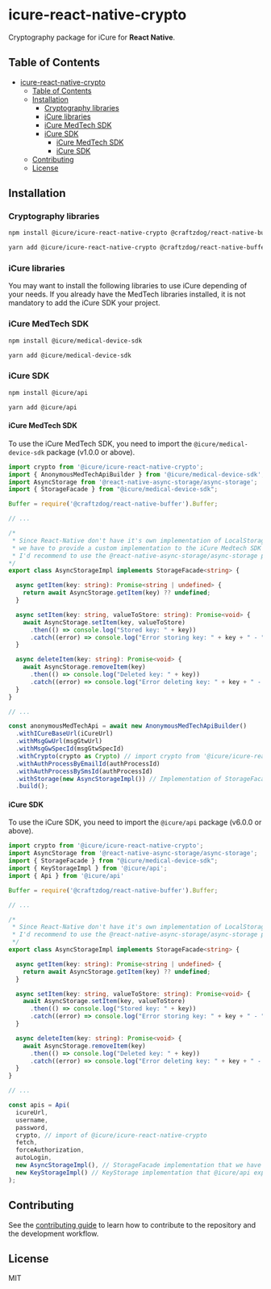 # icure-react-native-crypto

Cryptography package for iCure for **React Native**.

## Table of Contents

<!-- TOC -->
* [icure-react-native-crypto](#icure-react-native-crypto)
  * [Table of Contents](#table-of-contents)
  * [Installation](#installation)
    * [Cryptography libraries](#cryptography-libraries)
    * [iCure libraries](#icure-libraries)
    * [iCure MedTech SDK](#icure-medtech-sdk)
    * [iCure SDK](#icure-sdk)
      * [iCure MedTech SDK](#icure-medtech-sdk)
      * [iCure SDK](#icure-sdk)
  * [Contributing](#contributing)
  * [License](#license)
<!-- TOC -->

## Installation

### Cryptography libraries

```sh
npm install @icure/icure-react-native-crypto @craftzdog/react-native-buffer @icure/icure-react-native-crypto @icure/react-native-aes-crypto @icure/react-native-rsa-native @react-native-async-storage/async-storage react-native-get-random-values react-native-quick-base64
```

```sh
yarn add @icure/icure-react-native-crypto @craftzdog/react-native-buffer @icure/icure-react-native-crypto @icure/react-native-aes-crypto @icure/react-native-rsa-native @react-native-async-storage/async-storage react-native-get-random-values react-native-quick-base64
```

### iCure libraries

You may want to install the following libraries to use iCure depending of your needs. If you already have the MedTech
libraries installed, it is not mandatory to add the iCure SDK your project.

### iCure MedTech SDK

```sh
npm install @icure/medical-device-sdk
```

```sh
yarn add @icure/medical-device-sdk
```

### iCure SDK

```sh
npm install @icure/api
```

```sh
yarn add @icure/api
```

#### iCure MedTech SDK

To use the iCure MedTech SDK, you need to import the `@icure/medical-device-sdk` package (v1.0.0 or above).

```typescript
import crypto from '@icure/icure-react-native-crypto';
import { AnonymousMedTechApiBuilder } from '@icure/medical-device-sdk';
import AsyncStorage from '@react-native-async-storage/async-storage';
import { StorageFacade } from "@icure/medical-device-sdk";

Buffer = require('@craftzdog/react-native-buffer').Buffer;

// ...

/*
 * Since React-Native don't have it's own implementation of LocalStorage,
 * we have to provide a custom implementation to the iCure Medtech SDK through AnonymousMedTechApi or MedTechApi.
 * I'd recommend to use the @react-native-async-storage/async-storage package.
*/
export class AsyncStorageImpl implements StorageFacade<string> {

  async getItem(key: string): Promise<string | undefined> {
    return await AsyncStorage.getItem(key) ?? undefined;
  }

  async setItem(key: string, valueToStore: string): Promise<void> {
    await AsyncStorage.setItem(key, valueToStore)
      .then(() => console.log("Stored key: " + key))
      .catch((error) => console.log("Error storing key: " + key + " - " + error));
  }

  async deleteItem(key: string): Promise<void> {
    await AsyncStorage.removeItem(key)
      .then(() => console.log("Deleted key: " + key))
      .catch((error) => console.log("Error deleting key: " + key + " - " + error));
  }
}

// ...

const anonymousMedTechApi = await new AnonymousMedTechApiBuilder()
  .withICureBaseUrl(iCureUrl)
  .withMsgGwUrl(msgGtwUrl)
  .withMsgGwSpecId(msgGtwSpecId)
  .withCrypto(crypto as Crypto) // import crypto from '@icure/icure-react-native-crypto';
  .withAuthProcessByEmailId(authProcessId)
  .withAuthProcessBySmsId(authProcessId)
  .withStorage(new AsyncStorageImpl()) // Implementation of StorageFacade interface that we have created above
  .build();
```

#### iCure SDK

To use the iCure SDK, you need to import the `@icure/api` package (v6.0.0 or above).

```typescript
import crypto from '@icure/icure-react-native-crypto';
import AsyncStorage from '@react-native-async-storage/async-storage';
import { StorageFacade } from "@icure/medical-device-sdk";
import { KeyStorageImpl } from '@icure/api';
import { Api } from '@icure/api'

Buffer = require('@craftzdog/react-native-buffer').Buffer;

// ...

/*
 * Since React-Native don't have it's own implementation of LocalStorage, we have to provide a custom implementation to the iCure SDK through Api.
 * I'd recommend to use the @react-native-async-storage/async-storage package.
 */
export class AsyncStorageImpl implements StorageFacade<string> {

  async getItem(key: string): Promise<string | undefined> {
    return await AsyncStorage.getItem(key) ?? undefined;
  }

  async setItem(key: string, valueToStore: string): Promise<void> {
    await AsyncStorage.setItem(key, valueToStore)
      .then(() => console.log("Stored key: " + key))
      .catch((error) => console.log("Error storing key: " + key + " - " + error));
  }

  async deleteItem(key: string): Promise<void> {
    await AsyncStorage.removeItem(key)
      .then(() => console.log("Deleted key: " + key))
      .catch((error) => console.log("Error deleting key: " + key + " - " + error));
  }
}

// ...

const apis = Api(
  icureUrl,
  username,
  password,
  crypto, // import of @icure/icure-react-native-crypto
  fetch,
  forceAuthorization,
  autoLogin,
  new AsyncStorageImpl(), // StorageFacade implementation that we have created above
  new KeyStorageImpl() // KeyStorage implementation that @icure/api exposes
);

```

## Contributing

See the [contributing guide](CONTRIBUTING.md) to learn how to contribute to the repository and the development workflow.

## License

MIT
